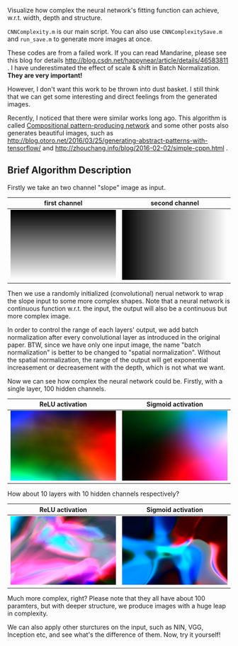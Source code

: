 Visualize how complex the neural network's fitting function can achieve, w.r.t. width, depth and structure.

`CNNComplexity.m` is our main script. You can also use `CNNComplexitySave.m` and `run_save.m` to generate more images at once. 

These codes are from a failed work. If you can read Mandarine, please see this blog for details http://blog.csdn.net/happynear/article/details/46583811 .
I have underestimated the effect of scale & shift in Batch Normalization. **They are very important!**

However, I don't want this work to be thrown into dust basket. I still think that we can get some interesting and direct feelings from the generated images. 

Recently, I noticed that there were similar works long ago. This algorithm is called [Compositional pattern-producing network](https://en.wikipedia.org/wiki/Compositional_pattern-producing_network) and some other posts also generates beautiful images, such as http://blog.otoro.net/2016/03/25/generating-abstract-patterns-with-tensorflow/ and http://zhouchang.info/blog/2016-02-02/simple-cppn.html .

Brief Algorithm Description
----------

Firstly we take an two channel "slope" image as input.

| first channel         | second channel        |
| ----------------------|:---------------------:|
| ![1](img/vert.png)    | ![1](img/hori.png)    |

Then we use a randomly initialized (convolutional) nerual network to wrap the slope input to some more complex shapes. Note that a neural network is continuous function w.r.t. the input, the output will also be a continuous but more complex image.

In order to control the range of each layers' output, we add batch normalization after every convolutional layer as introduced in the original paper. BTW, since we have only one input image, the name "batch normalization" is better to be changed to "spatial normalization". Without the spatial normalization, the range of the output will get exponential increasement or decreasement with the depth, which is not what we want.

Now we can see how complex the neural network could be. Firstly, with a single layer, 100 hidden channels.

| ReLU activation          | Sigmoid activation          |
| -------------------------|:---------------------------:|
| ![1](img/1conv_relu.png) | ![1](img/1conv_sigmoid.png) |

How about 10 layers with 10 hidden channels respectively?

| ReLU activation           | Sigmoid activation            |
| --------------------------|:-----------------------------:|
| ![1](img/10conv_relu.png) | ![1](img/10conv_sigmoid.png)  |

Much more complex, right? Please note that they all have about 100 paramters, but with deeper structure, we produce images with a huge leap in complexity.

We can also apply other sturctures on the input, such as NIN, VGG, Inception etc, and see what's the difference of them. Now, try it yourself!
